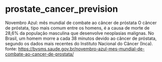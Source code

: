 # prostate_cancer_prevision
Novembro Azul: mês mundial de combate ao câncer de próstata O câncer de próstata, tipo mais comum entre os homens, é a causa de morte de 28,6% da população masculina que desenvolve neoplasias malignas.  No Brasil, um homem morre a cada 38 minutos devido ao câncer de próstata, segundo os dados mais recentes do Instituto Nacional do Câncer (Inca).  fonte: https://bvsms.saude.gov.br/novembro-azul-mes-mundial-de-combate-ao-cancer-de-prostata/
